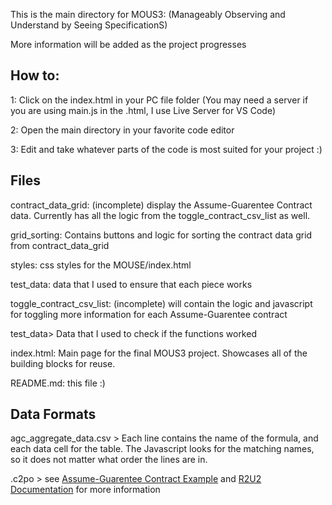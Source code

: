 This is the main directory for MOUS3: (Manageably Observing and Understand by Seeing SpecificationS)

More information will be added as the project progresses

## How to:
1: Click on the index.html in your PC file folder (You may need a server if you are using main.js in the .html, I use Live Server for VS Code)

2: Open the main directory in your favorite code editor

3: Edit and take whatever parts of the code is most suited for your project :)

## Files

contract_data_grid: (incomplete) display the Assume-Guarentee Contract data. Currently has all the logic from the toggle_contract_csv_list as well.

grid_sorting: Contains buttons and logic for sorting the contract data grid from contract_data_grid

styles: css styles for the MOUSE/index.html

test_data: data that I used to ensure that each piece works

toggle_contract_csv_list: (incomplete) will contain the logic and javascript for toggling more information for each Assume-Guarentee contract

test_data> Data that I used to check if the functions worked


index.html: Main page for the final MOUS3 project. Showcases all of the building blocks for reuse.

README.md: this file :)


## Data Formats
agc_aggregate_data.csv > Each line contains the name of the formula, and each data cell for the table. The Javascript looks for the matching names, so it does not matter what order the lines are in.

.c2po > see [Assume-Guarentee Contract Example](https://r2u2.github.io/r2u2/Examples/agc.html) and [R2U2 Documentation](https://r2u2.github.io/r2u2/Overview/quick_start_guide.html) for more information